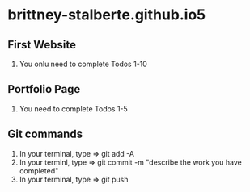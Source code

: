 # brittney-stalberte.github.io5

## First Website
1) You onlu need to complete Todos 1-10

## Portfolio Page
1) You need to complete Todos 1-5

## Git commands
1) In your terminal, type => git add -A
2) In your terminl, type => git commit -m "describe the work you have completed"
3) In your terminal, type => git push